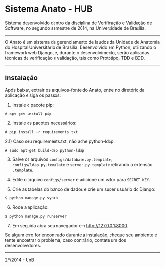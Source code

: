 Sistema Anato - HUB
=====================

Sistema desenvolvido dentro da disciplina de Verificação e Validação de Software, no segundo semestre de 2014, na Universidade de Brasilia.

------------

O Anato é um sistema de gerenciamento de laudos da Unidade de Anatomia do Hospital Universitário de Brasilía. Desenvolvido em Python, utilizando o framework web Django, e, durante o desenvolvimento, serão aplicadas técnicas de verificação e validação, tais como Protótipo, TDD e BDD.

------------

Instalação
------------
Após baixar, extrair os arquivos-fonte do Anato, entre no diretório da aplicação e siga os passos:

1) Instale o pacote pip:
```
# apt-get install pip
```

2) Instale os pacotes necessários:
```
# pip install -r requirements.txt
```
2.1) Caso seu requirements.txt, não ache python-ldap:
```
# sudo apt-get build-dep python-ldap
```
3) Salve os arquivos `configs/database.py.template`, `configs/ldap.py.template` e `server.py.template` retirando a extensão `.template`.

4) Edite o arquivo `configs/server` e adicione um valor para `SECRET_KEY`.

5) Crie as tabelas do banco de dados e crie um super usuário do Django:
```
$ python manage.py syncb
```
6) Rode a aplicação:
```
$ python manage.py runserver
```
7) Em seguida abra seu navegador em http://127.0.0.1:8000.

Se algum erro for encontrado durante a instalação, cheque seu ambiente e tente encontrar o problema, caso contrário, contate um dos desenvolvedores.

------------
2º/2014 - UnB
